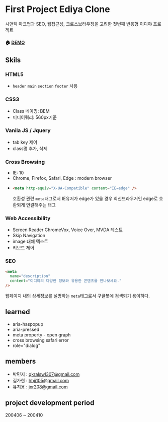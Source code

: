 # First Project Ediya Clone

시맨틱 마크업과 SEO, 웹접근성, 크로스브라우징을 고려한 첫번째 반응형 이디야 프로젝트

#### :house: [DEMO](https://tinkerbell93.github.io/edyia-clone/)

## Skils

### HTML5

- `header` `main` `section` `footer` 사용

### CSS3

- Class 네이밍: BEM
- 미디어쿼리: 560px기준

### Vanila JS / Jquery

- tab key 제어
- class명 추가, 삭제

### Cross Browsing

- IE: 10
- Chrome, Firefox, Safari, Edge : modern browser
- ```html
  <meta http-equiv="X-UA-Compatible" content="IE=edge" />
  ```
  호환성 관련 `meta`태그로서 IE유저가 edge가 있을 경우 최신브라우저인 edge로 호환되게 연결해주는 태그

### Web Accessibility

- Screen Reader
  ChromeVox, Voice Over, MVDA 테스트
- Skip Navigation
- image 대체 텍스트
- 키보드 제어

### SEO

```html
<meta
  name="description"
  content="이디야의 다양한 정보와 유용한 콘텐츠를 만나보세요."
/>
```

웹페이지 내의 상세정보를 설명하는 `meta`태그로서 구글봇에 검색되기 용이하다.

## learned

- aria-haspopup
- aria-pressed
- meta property - open graph
- cross browsing safari error
- role="dialog"

## members

- 박민지 : [qkralswl307@gmail.com](mailto:qkralswl307@gmail.com)
- 김가현 : [hhjj105@gmail.com](hhjj105@gmail.com)
- 유지용 : [jxr208@gmail.com](mailto:jxr208@gmail.com)

## project development period

200406 ~ 200410
